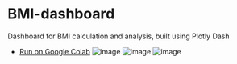 # BMI-dashboard
Dashboard for BMI calculation and analysis, built using Plotly Dash
* [Run on Google Colab](https://colab.research.google.com/drive/1pMUHzwNwU2RH8p0xbi2XI3N8SMBvjZ0A?usp=sharing)
![image](https://github.com/RainTomorow/BMI-dashboard/assets/119802850/6f53aae5-df12-481a-b576-9188e8c313e8)
![image](https://github.com/RainTomorow/BMI-dashboard/assets/119802850/2d7bcca1-2d30-46df-aceb-88675b19fa86)
![image](https://github.com/RainTomorow/BMI-dashboard/assets/119802850/dc8233ce-872d-4046-91cd-13e8f05b103e)

